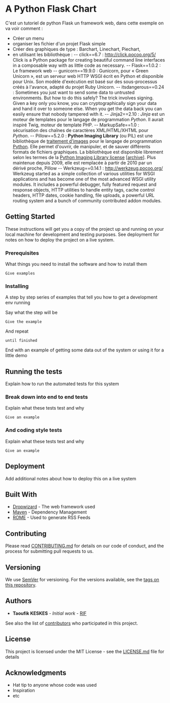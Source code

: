 #  A Python Flask Chart


C'est un tutoriel de python Flask un framework web,
dans cette exemple on va voir comment :
- Créer un menu
- organiser les fichier d'un projet Flask simple
- Créer des graphiques de type : Barchart, Linechart, Piechart,
- en utilisant les bibliothèque  :
		-- click==6.7  :  http://click.pocoo.org/5/ Click is a Python package for creating beautiful command line interfaces in a composable way with as little code as necessary.
		-- Flask==1.0.2 : Le framework web
		-- gunicorn==19.9.0 : Gunicorn, pour « Green Unicorn », est un serveur web HTTP WSGI écrit en Python et disponible pour Unix. Son modèle d'exécution est basé sur des sous-processus créés à l'avance, adapté du projet Ruby Unicorn.
		-- itsdangerous==0.24 : Sometimes you just want to send some data to untrusted environments. But how to do this safely? The trick involves signing. Given a key only you know, you can cryptographically sign your data and hand it over to someone else. When you get the data back you can easily ensure that nobody tampered with it.
		-- Jinja2==2.10 : _Jinja_ est un moteur de templates pour le langage de programmation _Python_. Il aurait inspiré Twig, moteur de template PHP.
		-- MarkupSafe==1.0  : sécurisation des chaînes de caractères XML/HTML/XHTML pour _Python_.
		-- Pillow==5.2.0   : **Python Imaging Library**  (ou PIL) est une bibliothèque de  [traitement d'images](https://fr.wikipedia.org/wiki/Traitement_d%27images "Traitement d'images")  pour le langage de programmation  [Python](https://fr.wikipedia.org/wiki/Python_(langage) "Python (langage)"). Elle permet d'ouvrir, de manipuler, et de sauver différents formats de fichiers graphiques. La bibliothèque est disponible librement selon les termes de la  [Python Imaging Library license](http://www.pythonware.com/products/pil/license.htm) [[archive](http://archive.wikiwix.com/cache/?url=http%3A%2F%2Fwww.pythonware.com%2Fproducts%2Fpil%2Flicense.htm "archive sur Wikiwix")]. Plus maintenue depuis 2009, elle est remplacée à partir de 2010 par un dérivé proche, Pillow
		-- Werkzeug==0.14.1 : http://werkzeug.pocoo.org/ Werkzeug started as a simple collection of various utilities for WSGI applications and has become one of the most advanced WSGI utility modules. It includes a powerful debugger, fully featured request and response objects, HTTP utilities to handle entity tags, cache control headers, HTTP dates, cookie handling, file uploads, a powerful URL routing system and a bunch of community contributed addon modules.

## Getting Started

These instructions will get you a copy of the project up and running on your local machine for development and testing purposes. See deployment for notes on how to deploy the project on a live system.

### Prerequisites

What things you need to install the software and how to install them

```
Give examples
```

### Installing

A step by step series of examples that tell you how to get a development env running

Say what the step will be

```
Give the example
```

And repeat

```
until finished
```

End with an example of getting some data out of the system or using it for a little demo

## Running the tests

Explain how to run the automated tests for this system

### Break down into end to end tests

Explain what these tests test and why

```
Give an example
```

### And coding style tests

Explain what these tests test and why

```
Give an example
```

## Deployment

Add additional notes about how to deploy this on a live system

## Built With

* [Dropwizard](http://www.dropwizard.io/1.0.2/docs/) - The web framework used
* [Maven](https://maven.apache.org/) - Dependency Management
* [ROME](https://rometools.github.io/rome/) - Used to generate RSS Feeds

## Contributing

Please read [CONTRIBUTING.md](https://gist.github.com/taokes/96a17a588de1742cab22aa4b34606456) for details on our code of conduct, and the process for submitting pull requests to us.

## Versioning

We use [SemVer](http://semver.org/) for versioning.
 For the versions available, see the [tags on this repository](https://github.com/your/project/tags). 

## Authors

* **Taoufik KESKES** - *Initial work* - [RIF](https://github.com/taokes)

See also the list of [contributors](https://github.com/your/project/contributors) who participated in this project.

## License

This project is licensed under the MIT License - see the [LICENSE.md](LICENSE.md) file for details

## Acknowledgments

* Hat tip to anyone whose code was used
* Inspiration
* etc